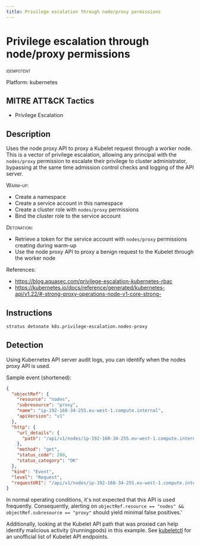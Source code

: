 ```yaml
---
title: Privilege escalation through node/proxy permissions
---
```


# Privilege escalation through node/proxy permissions


 <span class="smallcaps w3-badge w3-blue w3-round w3-text-white" title="This attack technique can be detonated multiple times">idempotent</span> 

Platform: kubernetes

## MITRE ATT&CK Tactics


- Privilege Escalation

## Description


Uses the node proxy API to proxy a Kubelet request through a worker node. This is a vector of privilege escalation, allowing
any principal with the `nodes/proxy` permission to escalate their privilege to cluster administrator, 
bypassing at the same time admission control checks and logging of the API server.

<span style="font-variant: small-caps;">Warm-up</span>:

- Create a namespace
- Create a service account in this namespace
- Create a cluster role with `nodes/proxy` permissions 
- Bind the cluster role to the service account

<span style="font-variant: small-caps;">Detonation</span>:

- Retrieve a token for the service account with `nodes/proxy` permissions creating during warm-up
- Use the node proxy API to proxy a benign request to the Kubelet through the worker node

References:

- https://blog.aquasec.com/privilege-escalation-kubernetes-rbac
- https://kubernetes.io/docs/reference/generated/kubernetes-api/v1.22/#-strong-proxy-operations-node-v1-core-strong-



## Instructions

```bash title="Detonate with Stratus Red Team"
stratus detonate k8s.privilege-escalation.nodes-proxy
```
## Detection


Using Kubernetes API server audit logs, you can identify when the nodes proxy API is used.

Sample event (shortened):

```json hl_lines="3 4"
{
  "objectRef": {
    "resource": "nodes",
    "subresource": "proxy",
    "name": "ip-192-168-34-255.eu-west-1.compute.internal",
    "apiVersion": "v1"
  },
  "http": {
    "url_details": {
      "path": "/api/v1/nodes/ip-192-168-34-255.eu-west-1.compute.internal/proxy/runningpods/"
    },
    "method": "get",
    "status_code": 200,
    "status_category": "OK"
  },
  "kind": "Event",
  "level": "Request",
  "requestURI": "/api/v1/nodes/ip-192-168-34-255.eu-west-1.compute.internal/proxy/runningpods/",
}
```

In normal operating conditions, it's not expected that this API is used frequently. 
Consequently, alerting on `objectRef.resource == "nodes" && objectRef.subresource == "proxy"` should yield minimal false positives.'

Additionally, looking at the Kubelet API path that was proxied can help identify malicious activity (/runningpods) in this example.
See [kubeletctl](https://github.com/cyberark/kubeletctl/blob/master/pkg/api/constants.go) for an unofficial list of Kubelet API endpoints.


